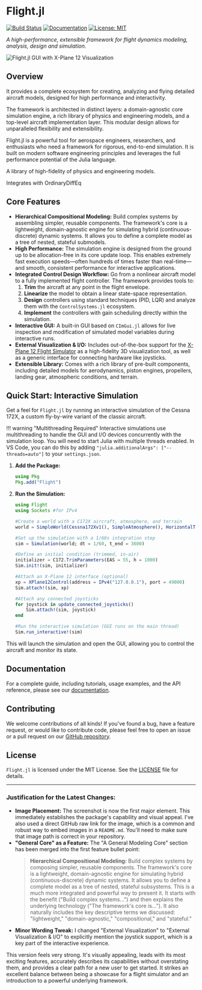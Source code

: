 # Flight.jl

[![Build Status](https://github.com/e271828e/Flight.jl/actions/workflows/CI.yml/badge.svg?branch=main)](https://github.com/e271828e/Flight.jl/actions/workflows/CI.yml)
[![Documentation](https://img.shields.io/badge/docs-dev-blue.svg)](https://e271828e.github.io/Flight.jl/dev/)
[![License: MIT](https://img.shields.io/badge/License-MIT-yellow.svg)](https://opensource.org/licenses/MIT)

*A high-performance, extensible framework for flight dynamics modeling, analysis, design and simulation.*

![Flight.jl GUI with X-Plane 12 Visualization](https://github.com/e271828e/Flight.jl/blob/main/docs/src/assets/images/cessna172x_showcase.png?raw=true)

## Overview

It provides a complete ecosystem for creating, analyzing and flying detailed aircraft models,
designed for high performance and interactivity.



The framework is architected in distinct layers: a domain-agnostic core simulation engine, a rich
library of physics and engineering models, and a top-level aircraft implementation layer. This
modular design allows for unparalleled flexibility and extensibility.

Flight.jl is a powerful tool for aerospace engineers, researchers, and enthusiasts who need a framework for rigorous, end-to-end simulation. It is built on modern software engineering principles and leverages the full performance potential of the Julia language.

A library of high-fidelity of physics and engineering models.

Integrates with OrdinaryDiffEq

## Core Features

*   **Hierarchical Compositional Modeling:** Build complex systems by assembling simpler, reusable components. The framework's core is a lightweight, domain-agnostic engine for simulating hybrid (continuous-discrete) dynamic systems. It allows you to define a complete model as a tree of nested, stateful submodels.
*   **High Performance:** The simulation engine is designed from the ground up to be allocation-free in its core update loop. This enables extremely fast execution speeds—often hundreds of times faster than real-time—and smooth, consistent performance for interactive applications.
*   **Integrated Control Design Workflow:** Go from a nonlinear aircraft model to a fully implemented flight controller. The framework provides tools to:
    1.  **Trim** the aircraft at any point in the flight envelope.
    2.  **Linearize** the model to obtain a linear state-space representation.
    3.  **Design** controllers using standard techniques (PID, LQR) and analyze them with the `ControlSystems.jl` ecosystem.
    4.  **Implement** the controllers with gain scheduling directly within the simulation.
*   **Interactive GUI:** A built-in GUI based on `CImGui.jl` allows for live inspection and
    modification of simulated model variables during interactive runs.
*   **External Visualization & I/O:** Includes out-of-the-box support for the [X-Plane 12 Flight Simulator](https://www.x-plane.com/desktop/try-it/) as a high-fidelity 3D visualization tool, as well as a generic interface for connecting hardware like joysticks.
*   **Extensible Library:** Comes with a rich library of pre-built components, including detailed models for aerodynamics, piston engines, propellers, landing gear, atmospheric conditions, and terrain.

## Quick Start: Interactive Simulation

Get a feel for `Flight.jl` by running an interactive simulation of the Cessna 172X, a custom fly-by-wire variant of the classic aircraft.

!!! warning "Multithreading Required"
    Interactive simulations use multithreading to handle the GUI and I/O devices concurrently with the simulation loop. You will need to start Julia with multiple threads enabled. In VS Code, you can do this by adding `"julia.additionalArgs": ["--threads=auto"]` to your `settings.json`.

1.  **Add the Package:**
    ```julia
    using Pkg
    Pkg.add("Flight")
    ```

2.  **Run the Simulation:**
    ```julia
    using Flight
    using Sockets #for IPv4

    #Create a world with a C172X aircraft, atmosphere, and terrain
    world = SimpleWorld(Cessna172Xv1(), SimpleAtmosphere(), HorizontalTerrain())

    #Set up the simulation with a 1/60s integration step
    sim = Simulation(world; dt = 1/60, t_end = 3600)

    #Define an initial condition (trimmed, in-air)
    initializer = C172.TrimParameters(EAS = 55, h = 1000)
    Sim.init!(sim, initializer)

    #Attach an X-Plane 12 interface (optional)
    xp = XPlane12Control(address = IPv4("127.0.0.1"), port = 49000)
    Sim.attach!(sim, xp)

    #Attach any connected joysticks
    for joystick in update_connected_joysticks()
        Sim.attach!(sim, joystick)
    end

    #Run the interactive simulation (GUI runs on the main thread)
    Sim.run_interactive!(sim)
    ```

This will launch the simulation and open the GUI, allowing you to control the aircraft and monitor its state.

## Documentation

For a complete guide, including tutorials, usage examples, and the API reference, please see our [documentation](https://e271828e.github.io/Flight.jl/dev/).

## Contributing

We welcome contributions of all kinds! If you've found a bug, have a feature request, or would like to contribute code, please feel free to open an issue or a pull request on our [GitHub repository](https://github.com/e271828e/Flight.jl).

## License

`Flight.jl` is licensed under the MIT License. See the [LICENSE](LICENSE) file for details.

---

### Justification for the Latest Changes:

*   **Image Placement:** The screenshot is now the first major element. This immediately establishes the package's capability and visual appeal. I've also used a direct GitHub raw link for the image, which is a common and robust way to embed images in a `README.md`. You'll need to make sure that image path is correct in your repository.
*   **"General Core" as a Feature:** The "A General Modeling Core" section has been merged into the first feature bullet point:
    > **Hierarchical Compositional Modeling:** Build complex systems by composing simpler, reusable components. The framework's core is a lightweight, domain-agnostic engine for simulating hybrid (continuous-discrete) dynamic systems. It allows you to define a complete model as a tree of nested, stateful subsystems.
    This is a much more integrated and powerful way to present it. It starts with the benefit ("Build complex systems...") and then explains the underlying technology ("The framework's core is..."). It also naturally includes the key descriptive terms we discussed: "lightweight," "domain-agnostic," "compositional," and "stateful."
*   **Minor Wording Tweak:** I changed "External Visualization" to "External Visualization & I/O" to explicitly mention the joystick support, which is a key part of the interactive experience.

This version feels very strong. It's visually appealing, leads with its most exciting features, accurately describes its capabilities without overstating them, and provides a clear path for a new user to get started. It strikes an excellent balance between being a showcase for a flight simulator and an introduction to a powerful underlying framework.